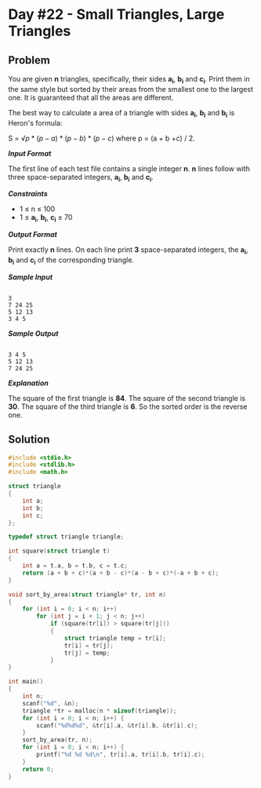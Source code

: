 # Day #22 - Small Triangles, Large Triangles
## Problem

You are given **n** triangles, specifically, their sides **a<sub>i</sub>**, **b<sub>i</sub>** and **c<sub>i</sub>**. Print them in the same style but sorted by their areas from the smallest one to the largest one. It is guaranteed that all the areas are different.

The best way to calculate a area of a triangle with sides **a<sub>i</sub>**, **b<sub>i</sub>** and **b<sub>i</sub>** is Heron's formula:

S = $√p * (p - a) * (p - b) * (p - c)$
 where p = (a + b +c) / 2.

***Input Format***

The first line of each test file contains a single integer **n**. **n** lines follow with three space-separated integers, **a<sub>i</sub>**, **b<sub>i</sub>** and **c<sub>i</sub>**.

***Constraints***
+ 1 ≤ n ≤ 100
+ 1 ≤ **a<sub>i</sub>**, **b<sub>i</sub>**, **c<sub>i</sub>** ≤ 70

***Output Format***

Print exactly **n** lines. On each line print **3** space-separated integers, the **a<sub>i</sub>**, **b<sub>i</sub>** and **c<sub>i</sub>** of the corresponding triangle.

***Sample Input***
```

3
7 24 25
5 12 13
3 4 5

```
***Sample Output***
```

3 4 5
5 12 13
7 24 25

```
***Explanation***

The square of the first triangle is **84**. The square of the second triangle is **30**. The square of the third triangle is **6**. So the sorted order is the reverse one.

## Solution
```c
#include <stdio.h>
#include <stdlib.h>
#include <math.h>

struct triangle
{
	int a;
	int b;
	int c;
};

typedef struct triangle triangle;

int square(struct triangle t)
{
    int a = t.a, b = t.b, c = t.c;
    return (a + b + c)*(a + b - c)*(a - b + c)*(-a + b + c);
}

void sort_by_area(struct triangle* tr, int n)
{
    for (int i = 0; i < n; i++)
        for (int j = i + 1; j < n; j++)
            if (square(tr[i]) > square(tr[j]))
            {
                struct triangle temp = tr[i];
                tr[i] = tr[j];
                tr[j] = temp;
            }
}

int main()
{
	int n;
	scanf("%d", &n);
	triangle *tr = malloc(n * sizeof(triangle));
	for (int i = 0; i < n; i++) {
		scanf("%d%d%d", &tr[i].a, &tr[i].b, &tr[i].c);
	}
	sort_by_area(tr, n);
	for (int i = 0; i < n; i++) {
		printf("%d %d %d\n", tr[i].a, tr[i].b, tr[i].c);
	}
	return 0;
}
```
